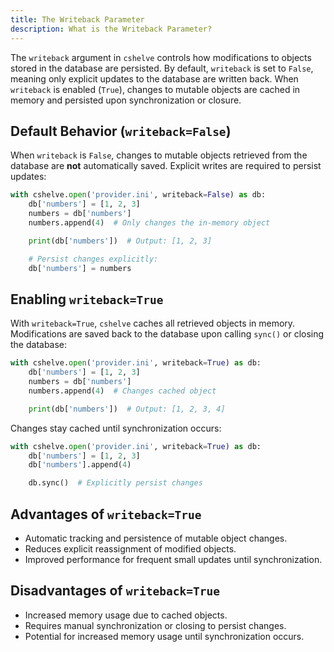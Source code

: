 ```yaml
---
title: The Writeback Parameter
description: What is the Writeback Parameter?
---
```


The `writeback` argument in `cshelve` controls how modifications to objects stored in the database are persisted. By default, `writeback` is set to `False`, meaning only explicit updates to the database are written back. When `writeback` is enabled (`True`), changes to mutable objects are cached in memory and persisted upon synchronization or closure.

## Default Behavior (`writeback=False`)

When `writeback` is `False`, changes to mutable objects retrieved from the database are **not** automatically saved. Explicit writes are required to persist updates:

```python
with cshelve.open('provider.ini', writeback=False) as db:
    db['numbers'] = [1, 2, 3]
    numbers = db['numbers']
    numbers.append(4)  # Only changes the in-memory object

    print(db['numbers'])  # Output: [1, 2, 3]

    # Persist changes explicitly:
    db['numbers'] = numbers
```

## Enabling `writeback=True`

With `writeback=True`, `cshelve` caches all retrieved objects in memory. Modifications are saved back to the database upon calling `sync()` or closing the database:

```python
with cshelve.open('provider.ini', writeback=True) as db:
    db['numbers'] = [1, 2, 3]
    numbers = db['numbers']
    numbers.append(4)  # Changes cached object

    print(db['numbers'])  # Output: [1, 2, 3, 4]
```

Changes stay cached until synchronization occurs:

```python
with cshelve.open('provider.ini', writeback=True) as db:
    db['numbers'] = [1, 2, 3]
    db['numbers'].append(4)

    db.sync()  # Explicitly persist changes
```

## Advantages of `writeback=True`

- Automatic tracking and persistence of mutable object changes.
- Reduces explicit reassignment of modified objects.
- Improved performance for frequent small updates until synchronization.

## Disadvantages of `writeback=True`

- Increased memory usage due to cached objects.
- Requires manual synchronization or closing to persist changes.
- Potential for increased memory usage until synchronization occurs.
